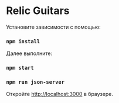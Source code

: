 # Relic Guitars

Установите зависимости с помощью:

### `npm install`

Далее выполните:

### `npm start` 

### `npm run json-server`

Откройте [http://localhost:3000](http://localhost:3000) в браузере.
